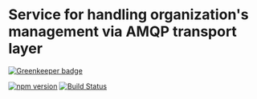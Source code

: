 # Service for handling organization's management via AMQP transport layer

[![Greenkeeper badge](https://badges.greenkeeper.io/makeomatic/ms-organizations.svg)](https://greenkeeper.io/)

[![npm version](https://badge.fury.io/js/ms-organizations.svg)](https://badge.fury.io/js/ms-organizations)
[![Build Status](https://semaphoreci.com/api/v1/makeomatic/ms-organizations/branches/master/shields_badge.svg)](https://semaphoreci.com/makeomatic/ms-organizations)
